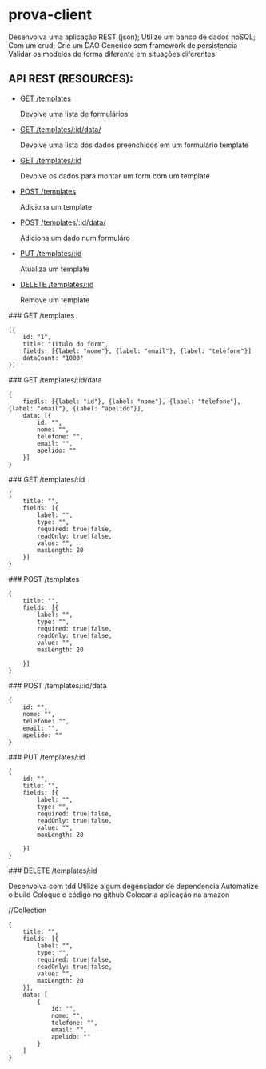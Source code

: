 prova-client
============

Desenvolva uma aplicação REST (json);
Utilize um banco de dados noSQL;
Com um crud;
Crie um DAO Generico sem framework de persistencia
Validar os modelos de forma diferente em situações diferentes


## API REST (RESOURCES):

* [GET /templates](#get-templates)

	Devolve uma lista de formulários

* [GET /templates/:id/data/](#get-templates-id-data)

	Devolve uma lista dos dados preenchidos em um formulário template

* [GET /templates/:id](#get-templates-id)

	Devolve os dados para montar um form com um template

* [POST /templates](#post-templates)

	Adiciona um template 

* [POST /templates/:id/data/](#post-templates-id-data)

	Adiciona um dado num formuláro

* [PUT /templates/:id](#put-templates-id)

	Atualiza um template

* [DELETE /templates/:id](#delete-templates-id)

	Remove um template

<a name="get-templates" />
### GET /templates

```
[{
	id: "1",
	title: "Titulo do form",
	fields: [{label: "nome"}, {label: "email"}, {label: "telefone"}]
	dataCount: "1000"
}]
```

<a name="get-templates-id-data" />
### GET /templates/:id/data

```
{
	fiedls: [{label: "id"}, {label: "nome"}, {label: "telefone"}, {label: "email"}, {label: "apelido"}],
	data: [{
		id: "",
		nome: "",
		telefone: "",
		email: "",
		apelido: ""
	}]
}
```

<a name="get-templates-id" />
### GET /templates/:id

```
{
	title: "",
	fields: [{
		label: "",
		type: "",
		required: true|false,
		readOnly: true|false,
		value: "",
		maxLength: 20
	}]
}
```

<a name="post-templates" />
### POST /templates

```
{
	title: "",
	fields: [{
		label: "",
		type: "",
		required: true|false,
		readOnly: true|false,
		value: "",
		maxLength: 20

	}]
}
```

<a name="post-templates-id-data" />
### POST /templates/:id/data

```
{
	id: "",
	nome: "",
	telefone: "",
	email: "",
	apelido: ""
}
```

<a name="put-templates-id" />
### PUT /templates/:id

```
{
	id: "",
	title: "",
	fields: [{
		label: "",
		type: "",
		required: true|false,
		readOnly: true|false,
		value: "",
		maxLength: 20

	}]
}
```

<a name="delete-templates-id" />
### DELETE /templates/:id


Desenvolva com tdd
Utilize algum degenciador de dependencia
Automatize o build
Coloque o código no github
Colocar a aplicação na amazon

//Collection
```
{
	title: "",
	fields: [{
		label: "",
		type: "",
		required: true|false,
		readOnly: true|false,
		value: "",
		maxLength: 20
	}],
	data: [
		{
			id: "",
			nome: "",
			telefone: "",
			email: "",
			apelido: ""
		}
	]
}
```